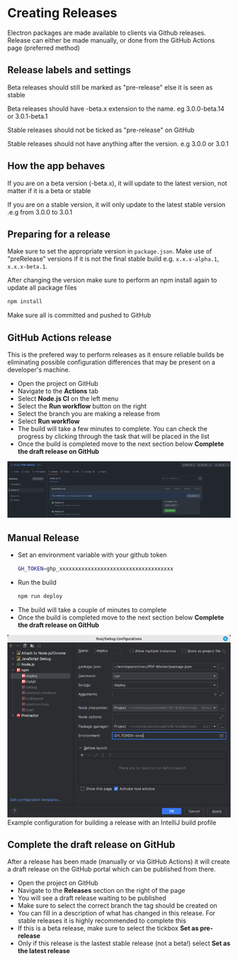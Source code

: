 # Creating Releases

Electron packages are made available to clients via Github releases.
Release can either be made manually, or done from the GitHub Actions page (preferred method)


## Release labels and settings

Beta releases should still be marked as "pre-release" else it is seen as stable

Beta releases should have -beta.x extension to the name. eg 3.0.0-beta.14 or 3.0.1-beta.1

Stable releases should not be ticked as "pre-release" on GitHub

Stable releases should not have anything after the version. e.g 3.0.0 or 3.0.1

## How the app behaves

If you are on a beta version (-beta.x), it will update to the latest version, not matter if it is a beta or stable

If you are on a stable version, it will only update to the latest stable version .e.g from 3.0.0 to 3.0.1


## Preparing for a release
Make sure to set the appropriate version in `package.json`. Make use of "preRelease" versions if it is not
the final stable build e.g. `x.x.x-alpha.1`, `x.x.x-beta.1`.

After changing the version make sure to perform an npm install again to update all package files
```bash
npm install
```
Make sure all is committed and pushed to GitHub

## GitHub Actions release
This is the prefered way to perform releases as it ensure reliable builds be eliminating possible
configuration differences that may be present on a developer's machine.

- Open the project on GitHub
- Navigate to the **Actions** tab
- Select **Node.js CI** on the left menu
- Select the **Run workflow** button on the right
- Select the branch you are making a release from
- Select **Run workflow**
- The build will take a few minutes to complete. You can check the progress by clicking through the task
that will be placed in the list
- Once the build is completed move to the next section below **Complete the draft release on GitHub**

![](images/release-1.png)

## Manual Release
- Set an environment variable with your github token
  ```bash
  GH_TOKEN=ghp_xxxxxxxxxxxxxxxxxxxxxxxxxxxxxxxxxxxx
  ```
- Run the build
  ```bash
  npm run deploy
  ```
- The build will take a couple of minutes to complete
- Once the build is completed move to the next section below **Complete the draft release on GitHub**

![](images/release-2.png)
Example configuration for building a release with an IntelliJ build profile

## Complete the draft release on GitHub
After a release has been made (manually or via GitHub Actions) it will create a draft release on the 
GitHub portal which can be published from there.

- Open the project on GitHub
- Navigate to the **Releases** section on the right of the page
- You will see a draft release waiting to be published
- Make sure to select the correct branch the tag should be created on
- You can fill in a description of what has changed in this release. For stable releases it is highly recommended to complete this
- If this is a beta release, make sure to select the tickbox **Set as pre-release**
- Only if this release is the lastest stable release (not a beta!) select **Set as the latest release**

